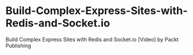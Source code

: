 # Build-Complex-Express-Sites-with-Redis-and-Socket.io
Build Complex Express Sites with Redis and Socket.io [Video] by Packt Publishing
